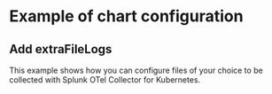 # Example of chart configuration

## Add extraFileLogs

This example shows how you can configure files of your choice to be collected with Splunk OTel Collector for Kubernetes.

